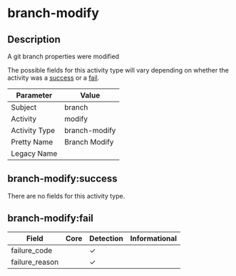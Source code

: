 branch-modify
=============

Description
-----------
A git branch properties were modified

The possible fields for this activity type will vary depending on whether the activity was a [success](#branch-modifysuccess) or a [fail](#branch-modifyfail).

| Parameter     | Value         |
| ------------- | ------------- |
| Subject       | branch        |
| Activity      | modify        |
| Activity Type | branch-modify |
| Pretty Name   | Branch Modify |
| Legacy Name   |               |

branch-modify:success
---------------------

There are no fields for this activity type.


branch-modify:fail
------------------

| Field          | Core | Detection | Informational |
| -------------- | ---- | --------- | ------------- |
| failure_code   |      | &#10003;  |               |
| failure_reason |      | &#10003;  |               |